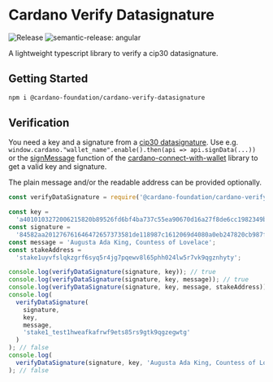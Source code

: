 # Cardano Verify Datasignature

<p align="left">

<img alt="Release" src="https://github.com/cardano-foundation/cardano-verify-datasignature/actions/workflows/release.yml/badge.svg?branch=main" />
<img alt="semantic-release: angular" src="https://img.shields.io/badge/semantic--release-angular-e10079?logo=semantic-release" />

</p>

A lightweight typescript library to verify a cip30 datasignature.

## Getting Started

```zsh
npm i @cardano-foundation/cardano-verify-datasignature
```

## Verification

You need a key and a signature from a [cip30 datasignature](https://cips.cardano.org/cips/cip30/#apisigndataaddraddresspayloadbytespromisedatasignature). Use e.g. `window.cardano."wallet_name".enable().then(api => api.signData(...))` or the [signMessage](https://github.com/cardano-foundation/cardano-connect-with-wallet/blob/main/src/hooks/useCardano.ts#L133) function of the [cardano-connect-with-wallet](https://github.com/cardano-foundation/cardano-connect-with-wallet) library to get a valid key and signature.

The plain message and/or the readable address can be provided optionally.

```js
const verifyDataSignature = require('@cardano-foundation/cardano-verify-datasignature');

const key =
  'a4010103272006215820b89526fd6bf4ba737c55ea90670d16a27f8de6cc1982349b3b676705a2f420c6';
const signature =
  '84582aa201276761646472657373581de118987c1612069d4080a0eb247820cb987fea81bddeaafdd41f996281a166686173686564f458264175677573746120416461204b696e672c20436f756e74657373206f66204c6f76656c61636558401712458b19f606b322982f6290c78529a235b56c0f1cec4f24b12a8660b40cd37f4c5440a465754089c462ed4b0d613bffaee3d1833516569fda4852f42a4a0f';
const message = 'Augusta Ada King, Countess of Lovelace';
const stakeAddress =
  'stake1uyvfslqkzgrf6syq5r4jg7pqewv8l65phh024lw5r7vk9qgznhyty';

console.log(verifyDataSignature(signature, key)); // true
console.log(verifyDataSignature(signature, key, message)); // true
console.log(verifyDataSignature(signature, key, message, stakeAddress)); // true
console.log(
  verifyDataSignature(
    signature,
    key,
    message,
    'stake1_test1hweafkafrwf9ets85rs9gtk9qgzegwtg'
  )
); // false
console.log(
  verifyDataSignature(signature, key, 'Augusta Ada King, Countess of Lovelace!')
); // false
```
